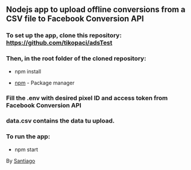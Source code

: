 ## Nodejs app to upload offline conversions from a CSV file to Facebook Conversion API

### To set up the app, clone this repository: https://github.com/tikopaci/adsTest

### Then, in the root folder of the cloned repository:

- npm install

- [npm](https://www.npmjs.com/) - Package manager

### Fill the .env with desired pixel ID and access token from Facebook Conversion API

### data.csv contains the data tu upload.

### To run the app:

- npm start

By [Santiago](https://github.com/tikopaci)
